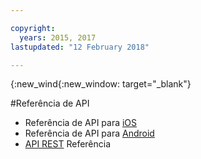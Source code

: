 ```yaml
---

copyright:
  years: 2015, 2017
lastupdated: "12 February 2018"

---
```


{:new_wind{:new_window: target="_blank"}

#Referência de API

 - Referência de API para [iOS](http://ibm-bluemix-mobile-services.github.io/API-docs/client-SDK/ICAppLaunch/Swift/index.html#creating-the-service)
 - Referência de API para [Android](http://ibm-bluemix-mobile-services.github.io/API-docs/client-SDK/ICAppLaunch/Java/index.html)
 - [API REST](https://console.bluemix.net/apidocs/1716-app-launch) Referência
